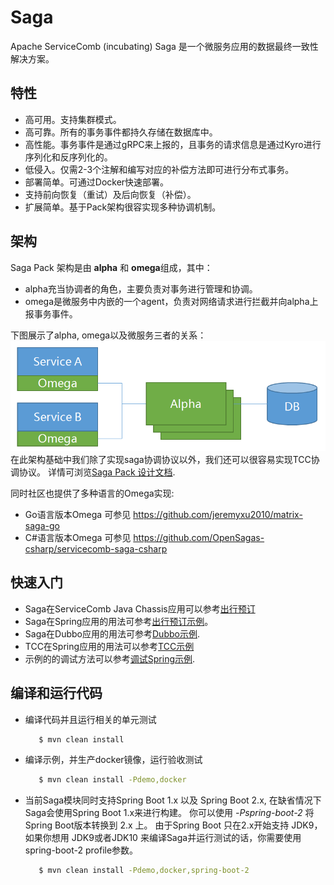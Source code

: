 # Saga
Apache ServiceComb (incubating) Saga 是一个微服务应用的数据最终一致性解决方案。

## 特性
* 高可用。支持集群模式。
* 高可靠。所有的事务事件都持久存储在数据库中。
* 高性能。事务事件是通过gRPC来上报的，且事务的请求信息是通过Kyro进行序列化和反序列化的。
* 低侵入。仅需2-3个注解和编写对应的补偿方法即可进行分布式事务。
* 部署简单。可通过Docker快速部署。
* 支持前向恢复（重试）及后向恢复（补偿）。
* 扩展简单。基于Pack架构很容实现多种协调机制。

## 架构
Saga Pack 架构是由 **alpha** 和 **omega**组成，其中：
* alpha充当协调者的角色，主要负责对事务进行管理和协调。
* omega是微服务中内嵌的一个agent，负责对网络请求进行拦截并向alpha上报事务事件。

下图展示了alpha, omega以及微服务三者的关系：
![Saga Pack 架构](static_files/pack.png)
在此架构基础中我们除了实现saga协调协议以外，我们还可以很容易实现TCC协调协议。
详情可浏览[Saga Pack 设计文档](design_zh.md).

同时社区也提供了多种语言的Omega实现:
* Go语言版本Omega 可参见 https://github.com/jeremyxu2010/matrix-saga-go
* C#语言版本Omega 可参见 https://github.com/OpenSagas-csharp/servicecomb-saga-csharp


## 快速入门
* Saga在ServiceComb Java Chassis应用可以参考[出行预订](https://github.com/apache/incubator-servicecomb-saga/saga-demo/saga-servicecomb-demo/README.md)
* Saga在Spring应用的用法可参考[出行预订示例](https://github.com/apache/incubator-servicecomb-saga/saga-demo/saga-spring-demo/README.md)。
* Saga在Dubbo应用的用法可参考[Dubbo示例](https://github.com/apache/incubator-servicecomb-saga/saga-demo/saga-dubbo-demo/README.md).
* TCC在Spring应用的用法可以参考[TCC示例](https://github.com/apache/incubator-servicecomb-saga/saga-demo/tcc-spring-demo/README.md)
* 示例的的调试方法可以参考[调试Spring示例](https://github.com/apache/incubator-servicecomb-saga/saga-demo/saga-spring-demo#debugging).

## 编译和运行代码
* 编译代码并且运行相关的单元测试
   ```bash
      $ mvn clean install
   ```
* 编译示例，并生产docker镜像，运行验收测试
   ```bash
      $ mvn clean install -Pdemo,docker
   ```
* 当前Saga模块同时支持Spring Boot 1.x 以及 Spring Boot 2.x, 在缺省情况下Saga会使用Spring Boot 1.x来进行构建。
你可以使用 *-Pspring-boot-2* 将Spring Boot版本转换到 2.x 上。 由于Spring Boot 只在2.x开始支持 JDK9，如果你想用
JDK9或者JDK10 来编译Saga并运行测试的话，你需要使用 spring-boot-2 profile参数。
   ```bash
      $ mvn clean install -Pdemo,docker,spring-boot-2
   ```
